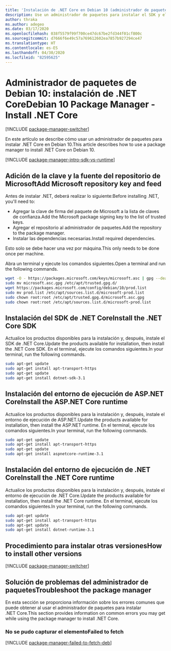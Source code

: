 ```yaml
---
title: 'Instalación de .NET Core en Debian 10 (administrador de paquetes): .NET Core'
description: Use un administrador de paquetes para instalar el SDK y el entorno de ejecución de .NET Core en Debian 10.
author: thraka
ms.author: adegeo
ms.date: 03/17/2020
ms.openlocfilehash: 038f5579f99f700ce47dc67be2fd344f01cf800c
ms.sourcegitcommit: d7666f6e49c57a769612602ea7857b927294ce47
ms.translationtype: HT
ms.contentlocale: es-ES
ms.lasthandoff: 04/30/2020
ms.locfileid: "82595625"
---
```

# <a name="debian-10-package-manager---install-net-core"></a><span data-ttu-id="6a05b-103">Administrador de paquetes de Debian 10: instalación de .NET Core</span><span class="sxs-lookup"><span data-stu-id="6a05b-103">Debian 10 Package Manager - Install .NET Core</span></span>

[!INCLUDE [package-manager-switcher](./includes/package-manager-switcher.md)]

<span data-ttu-id="6a05b-104">En este artículo se describe cómo usar un administrador de paquetes para instalar .NET Core en Debian 10.</span><span class="sxs-lookup"><span data-stu-id="6a05b-104">This article describes how to use a package manager to install .NET Core on Debian 10.</span></span>

[!INCLUDE [package-manager-intro-sdk-vs-runtime](includes/package-manager-intro-sdk-vs-runtime.md)]

## <a name="add-microsoft-repository-key-and-feed"></a><span data-ttu-id="6a05b-105">Adición de la clave y la fuente del repositorio de Microsoft</span><span class="sxs-lookup"><span data-stu-id="6a05b-105">Add Microsoft repository key and feed</span></span>

<span data-ttu-id="6a05b-106">Antes de instalar .NET, deberá realizar lo siguiente:</span><span class="sxs-lookup"><span data-stu-id="6a05b-106">Before installing .NET, you'll need to:</span></span>

- <span data-ttu-id="6a05b-107">Agregar la clave de firma del paquete de Microsoft a la lista de claves de confianza.</span><span class="sxs-lookup"><span data-stu-id="6a05b-107">Add the Microsoft package signing key to the list of trusted keys.</span></span>
- <span data-ttu-id="6a05b-108">Agregar el repositorio al administrador de paquetes.</span><span class="sxs-lookup"><span data-stu-id="6a05b-108">Add the repository to the package manager.</span></span>
- <span data-ttu-id="6a05b-109">Instalar las dependencias necesarias.</span><span class="sxs-lookup"><span data-stu-id="6a05b-109">Install required dependencies.</span></span>

<span data-ttu-id="6a05b-110">Esto solo se debe hacer una vez por máquina.</span><span class="sxs-lookup"><span data-stu-id="6a05b-110">This only needs to be done once per machine.</span></span>

<span data-ttu-id="6a05b-111">Abra un terminal y ejecute los comandos siguientes.</span><span class="sxs-lookup"><span data-stu-id="6a05b-111">Open a terminal and run the following commands.</span></span>

```bash
wget -O - https://packages.microsoft.com/keys/microsoft.asc | gpg --dearmor > microsoft.asc.gpg
sudo mv microsoft.asc.gpg /etc/apt/trusted.gpg.d/
wget https://packages.microsoft.com/config/debian/10/prod.list
sudo mv prod.list /etc/apt/sources.list.d/microsoft-prod.list
sudo chown root:root /etc/apt/trusted.gpg.d/microsoft.asc.gpg
sudo chown root:root /etc/apt/sources.list.d/microsoft-prod.list
```

## <a name="install-the-net-core-sdk"></a><span data-ttu-id="6a05b-112">Instalación del SDK de .NET Core</span><span class="sxs-lookup"><span data-stu-id="6a05b-112">Install the .NET Core SDK</span></span>

<span data-ttu-id="6a05b-113">Actualice los productos disponibles para la instalación y, después, instale el SDK de .NET Core.</span><span class="sxs-lookup"><span data-stu-id="6a05b-113">Update the products available for installation, then install the .NET Core SDK.</span></span> <span data-ttu-id="6a05b-114">En el terminal, ejecute los comandos siguientes.</span><span class="sxs-lookup"><span data-stu-id="6a05b-114">In your terminal, run the following commands.</span></span>

```bash
sudo apt-get update
sudo apt-get install apt-transport-https
sudo apt-get update
sudo apt-get install dotnet-sdk-3.1
```

## <a name="install-the-aspnet-core-runtime"></a><span data-ttu-id="6a05b-115">Instalación del entorno de ejecución de ASP.NET Core</span><span class="sxs-lookup"><span data-stu-id="6a05b-115">Install the ASP.NET Core runtime</span></span>

<span data-ttu-id="6a05b-116">Actualice los productos disponibles para la instalación y, después, instale el entorno de ejecución de ASP.NET.</span><span class="sxs-lookup"><span data-stu-id="6a05b-116">Update the products available for installation, then install the ASP.NET runtime.</span></span> <span data-ttu-id="6a05b-117">En el terminal, ejecute los comandos siguientes.</span><span class="sxs-lookup"><span data-stu-id="6a05b-117">In your terminal, run the following commands.</span></span>

```bash
sudo apt-get update
sudo apt-get install apt-transport-https
sudo apt-get update
sudo apt-get install aspnetcore-runtime-3.1
```

## <a name="install-the-net-core-runtime"></a><span data-ttu-id="6a05b-118">Instalación del entorno de ejecución de .NET Core</span><span class="sxs-lookup"><span data-stu-id="6a05b-118">Install the .NET Core runtime</span></span>

<span data-ttu-id="6a05b-119">Actualice los productos disponibles para la instalación y, después, instale el entorno de ejecución de .NET Core.</span><span class="sxs-lookup"><span data-stu-id="6a05b-119">Update the products available for installation, then install the .NET Core runtime.</span></span> <span data-ttu-id="6a05b-120">En el terminal, ejecute los comandos siguientes.</span><span class="sxs-lookup"><span data-stu-id="6a05b-120">In your terminal, run the following commands.</span></span>

```bash
sudo apt-get update
sudo apt-get install apt-transport-https
sudo apt-get update
sudo apt-get install dotnet-runtime-3.1
```

## <a name="how-to-install-other-versions"></a><span data-ttu-id="6a05b-121">Procedimiento para instalar otras versiones</span><span class="sxs-lookup"><span data-stu-id="6a05b-121">How to install other versions</span></span>

[!INCLUDE [package-manager-switcher](./includes/package-manager-heading-hack-pkgname.md)]

## <a name="troubleshoot-the-package-manager"></a><span data-ttu-id="6a05b-122">Solución de problemas del administrador de paquetes</span><span class="sxs-lookup"><span data-stu-id="6a05b-122">Troubleshoot the package manager</span></span>

<span data-ttu-id="6a05b-123">En esta sección se proporciona información sobre los errores comunes que puede obtener al usar el administrador de paquetes para instalar .NET Core.</span><span class="sxs-lookup"><span data-stu-id="6a05b-123">This section provides information on common errors you may get while using the package manager to install .NET Core.</span></span>

### <a name="failed-to-fetch"></a><span data-ttu-id="6a05b-124">No se pudo capturar el elemento</span><span class="sxs-lookup"><span data-stu-id="6a05b-124">Failed to fetch</span></span>

[!INCLUDE [package-manager-failed-to-fetch-deb](includes/package-manager-failed-to-fetch-deb.md)]
